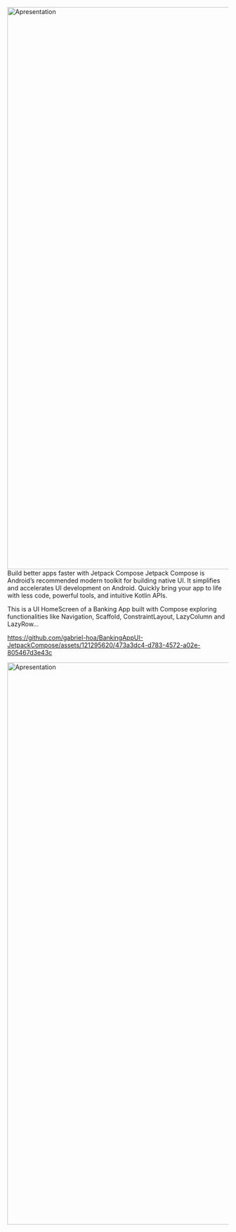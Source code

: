 <img width="1280" alt="Apresentation" src="https://github.com/gabriel-hoa/BankingAppUI-JetpackCompose/assets/121295620/e7bafb9f-4877-4238-8b43-22fac3c52228">Build better apps faster with Jetpack Compose
Jetpack Compose is Android’s recommended modern toolkit for building native UI. 
It simplifies and accelerates UI development on Android. 
Quickly bring your app to life with less code, powerful tools, and intuitive Kotlin APIs.

This is a UI HomeScreen of a Banking App built with Compose exploring functionalities like Navigation, Scaffold, ConstraintLayout, LazyColumn and LazyRow...

https://github.com/gabriel-hoa/BankingAppUI-JetpackCompose/assets/121295620/473a3dc4-d783-4572-a02e-805467d3e43c

<img width="1280" alt="Apresentation" src="https://github.com/gabriel-hoa/BankingAppUI-JetpackCompose/assets/121295620/5869278f-870d-447c-962d-ebcd9ed561cc">

